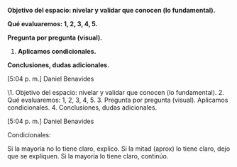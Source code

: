 **Objetivo del espacio: nivelar y validar que conocen (lo fundamental).**

**Qué evaluaremos: 1, 2, 3, 4, 5.**

**Pregunta por pregunta (visual).**

1. **Aplicamos condicionales.**

**Conclusiones, dudas adicionales.**

[5:04 p. m.] Daniel Benavides

\1. Objetivo del espacio: nivelar y validar que conocen (lo fundamental). 2. Qué evaluaremos: 1, 2, 3, 4, 5. 3. Pregunta por pregunta (visual).     Aplicamos condicionales. 4. Conclusiones, dudas adicionales.



[5:04 p. m.] Daniel Benavides

Condicionales:

Si la mayoría no lo tiene claro, explico. Si la mitad (aprox) lo tiene claro, dejo que se expliquen. Si la mayoría lo tiene claro, continúo.